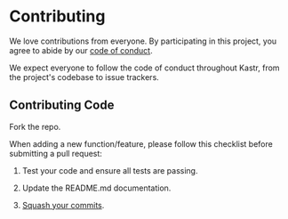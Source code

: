 # Contributing

We love contributions from everyone.
By participating in this project, you agree to abide by our [code of conduct](https://github.com/ThatGuyHughesy/kastr/blob/master/CODE_OF_CONDUCT.md).

We expect everyone to follow the code of conduct throughout Kastr, from the project's codebase to issue trackers.

## Contributing Code

Fork the repo.

When adding a new function/feature, please follow this checklist before submitting a pull request:

1) Test your code and ensure all tests are passing.

2) Update the README.md documentation.

3) [Squash your commits](https://git-scm.com/docs/git-rebase#_interactive_mode).